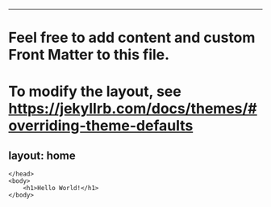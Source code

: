---
# Feel free to add content and custom Front Matter to this file.
# To modify the layout, see https://jekyllrb.com/docs/themes/#overriding-theme-defaults

layout: home
----

<!DOCTYPE html>
<html>
    <head> 

    </head>
    <body>
        <h1>Hello World!</h1>
    </body>
</html>